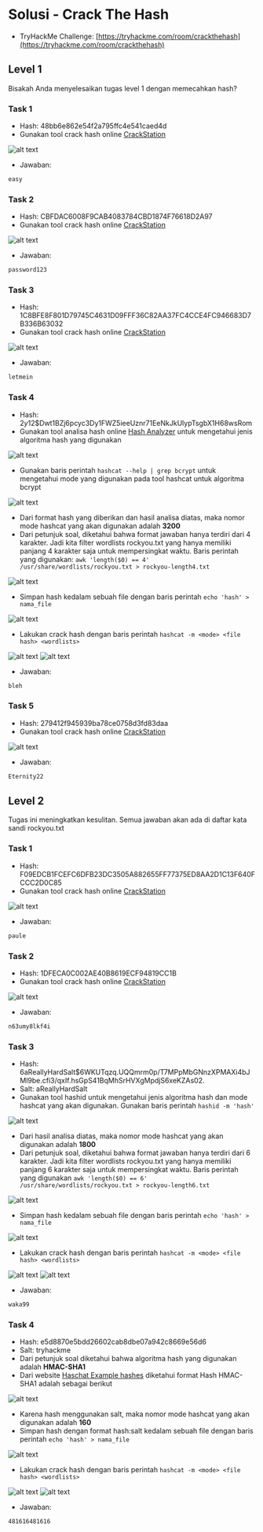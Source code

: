 # Solusi - Crack The Hash
- TryHackMe Challenge: [https://tryhackme.com/room/crackthehash](https://tryhackme.com/room/crackthehash)

## Level 1
Bisakah Anda menyelesaikan tugas level 1 dengan memecahkan hash?

### Task 1
- Hash: 48bb6e862e54f2a795ffc4e541caed4d
- Gunakan tool crack hash online [CrackStation](https://crackstation.net/)

![alt text](https://github.com/rahardian-dwi-saputra/TryHackMe-WriteUps/blob/main/Crack%20the%20hash/assets/ch%201.JPG)

- Jawaban:
```sh
easy
```

### Task 2
- Hash: CBFDAC6008F9CAB4083784CBD1874F76618D2A97
- Gunakan tool crack hash online [CrackStation](https://crackstation.net/)

![alt text](https://github.com/rahardian-dwi-saputra/TryHackMe-WriteUps/blob/main/Crack%20the%20hash/assets/ch%202.JPG)

- Jawaban:
```sh
password123
```

### Task 3
- Hash: 1C8BFE8F801D79745C4631D09FFF36C82AA37FC4CCE4FC946683D7B336B63032
- Gunakan tool crack hash online [CrackStation](https://crackstation.net/)

![alt text](https://github.com/rahardian-dwi-saputra/TryHackMe-WriteUps/blob/main/Crack%20the%20hash/assets/ch%203.JPG)

- Jawaban:
```sh
letmein
```

### Task 4
- Hash: $2y$12$Dwt1BZj6pcyc3Dy1FWZ5ieeUznr71EeNkJkUlypTsgbX1H68wsRom
- Gunakan tool analisa hash online [Hash Analyzer](https://www.tunnelsup.com/hash-analyzer/) untuk mengetahui jenis algoritma hash yang digunakan

![alt text](https://github.com/rahardian-dwi-saputra/TryHackMe-WriteUps/blob/main/Crack%20the%20hash/assets/ch%204.JPG)

- Gunakan baris perintah `hashcat --help | grep bcrypt` untuk mengetahui mode yang digunakan pada tool hashcat untuk algoritma bcrypt

![alt text](https://github.com/rahardian-dwi-saputra/TryHackMe-WriteUps/blob/main/Crack%20the%20hash/assets/ch%205.JPG)

- Dari format hash yang diberikan dan hasil analisa diatas, maka nomor mode hashcat yang akan digunakan adalah **3200**
- Dari petunjuk soal, diketahui bahwa format jawaban hanya terdiri dari 4 karakter. Jadi kita filter wordlists rockyou.txt yang hanya memiliki panjang 4 karakter saja untuk mempersingkat waktu. Baris perintah yang digunakan: `awk 'length($0) == 4' /usr/share/wordlists/rockyou.txt > rockyou-length4.txt`

![alt text](https://github.com/rahardian-dwi-saputra/TryHackMe-WriteUps/blob/main/Crack%20the%20hash/assets/ch%206.JPG)

- Simpan hash kedalam sebuah file dengan baris perintah `echo 'hash' > nama_file`

![alt text](https://github.com/rahardian-dwi-saputra/TryHackMe-WriteUps/blob/main/Crack%20the%20hash/assets/ch%207.JPG)

- Lakukan crack hash dengan baris perintah `hashcat -m <mode> <file hash> <wordlists>`

![alt text](https://github.com/rahardian-dwi-saputra/TryHackMe-WriteUps/blob/main/Crack%20the%20hash/assets/ch%208.JPG)
![alt text](https://github.com/rahardian-dwi-saputra/TryHackMe-WriteUps/blob/main/Crack%20the%20hash/assets/ch%209.JPG)

- Jawaban:
```sh
bleh
```

### Task 5
- Hash: 279412f945939ba78ce0758d3fd83daa
- Gunakan tool crack hash online [CrackStation](https://crackstation.net/)

![alt text](https://github.com/rahardian-dwi-saputra/TryHackMe-WriteUps/blob/main/Crack%20the%20hash/assets/ch%2010.JPG)

- Jawaban:
```sh
Eternity22
```

## Level 2
Tugas ini meningkatkan kesulitan. Semua jawaban akan ada di daftar kata sandi rockyou.txt

### Task 1
- Hash: F09EDCB1FCEFC6DFB23DC3505A882655FF77375ED8AA2D1C13F640FCCC2D0C85
- Gunakan tool crack hash online [CrackStation](https://crackstation.net/)

![alt text](https://github.com/rahardian-dwi-saputra/TryHackMe-WriteUps/blob/main/Crack%20the%20hash/assets/ch%2011.JPG)

- Jawaban:
```sh
paule
```

### Task 2
- Hash: 1DFECA0C002AE40B8619ECF94819CC1B
- Gunakan tool crack hash online [CrackStation](https://crackstation.net/)

![alt text](https://github.com/rahardian-dwi-saputra/TryHackMe-WriteUps/blob/main/Crack%20the%20hash/assets/ch%2012.JPG)

- Jawaban:
```sh
n63umy8lkf4i
```

### Task 3
- Hash: $6$aReallyHardSalt$6WKUTqzq.UQQmrm0p/T7MPpMbGNnzXPMAXi4bJMl9be.cfi3/qxIf.hsGpS41BqMhSrHVXgMpdjS6xeKZAs02.
- Salt: aReallyHardSalt
- Gunakan tool hashid untuk mengetahui jenis algoritma hash dan mode hashcat yang akan digunakan. Gunakan baris perintah `hashid -m 'hash'`

![alt text](https://github.com/rahardian-dwi-saputra/TryHackMe-WriteUps/blob/main/Crack%20the%20hash/assets/ch%2013.JPG)

- Dari hasil analisa diatas, maka nomor mode hashcat yang akan digunakan adalah **1800**
- Dari petunjuk soal, diketahui bahwa format jawaban hanya terdiri dari 6 karakter. Jadi kita filter wordlists rockyou.txt yang hanya memiliki panjang 6 karakter saja untuk mempersingkat waktu. Baris perintah yang digunakan `awk 'length($0) == 6' /usr/share/wordlists/rockyou.txt > rockyou-length6.txt`

![alt text](https://github.com/rahardian-dwi-saputra/TryHackMe-WriteUps/blob/main/Crack%20the%20hash/assets/ch%2014.JPG)

- Simpan hash kedalam sebuah file dengan baris perintah `echo 'hash' > nama_file`

![alt text](https://github.com/rahardian-dwi-saputra/TryHackMe-WriteUps/blob/main/Crack%20the%20hash/assets/ch%2015.JPG)

- Lakukan crack hash dengan baris perintah `hashcat -m <mode> <file hash> <wordlists>`

![alt text](https://github.com/rahardian-dwi-saputra/TryHackMe-WriteUps/blob/main/Crack%20the%20hash/assets/ch%2016.JPG)
![alt text](https://github.com/rahardian-dwi-saputra/TryHackMe-WriteUps/blob/main/Crack%20the%20hash/assets/ch%2017.JPG)

- Jawaban:
```sh
waka99
```

### Task 4
- Hash: e5d8870e5bdd26602cab8dbe07a942c8669e56d6
- Salt: tryhackme
- Dari petunjuk soal diketahui bahwa algoritma hash yang digunakan adalah **HMAC-SHA1**
- Dari website [Haschat Example hashes](https://hashcat.net/wiki/doku.php?id=example_hashes) diketahui format Hash HMAC-SHA1 adalah sebagai berikut

![alt text](https://github.com/rahardian-dwi-saputra/TryHackMe-WriteUps/blob/main/Crack%20the%20hash/assets/ch%2018.JPG)

- Karena hash menggunakan salt, maka nomor mode hashcat yang akan digunakan adalah **160**
- Simpan hash dengan format hash:salt kedalam sebuah file dengan baris perintah `echo 'hash' > nama_file`

![alt text](https://github.com/rahardian-dwi-saputra/TryHackMe-WriteUps/blob/main/Crack%20the%20hash/assets/ch%2019.JPG)

- Lakukan crack hash dengan baris perintah `hashcat -m <mode> <file hash> <wordlists>`

![alt text](https://github.com/rahardian-dwi-saputra/TryHackMe-WriteUps/blob/main/Crack%20the%20hash/assets/ch%2020.JPG)
![alt text](https://github.com/rahardian-dwi-saputra/TryHackMe-WriteUps/blob/main/Crack%20the%20hash/assets/ch%2021.JPG)

- Jawaban:
```sh
481616481616
```